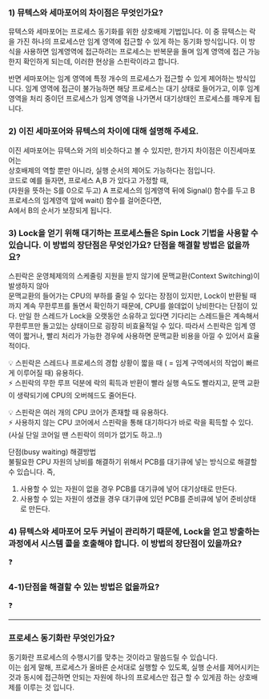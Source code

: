 ### 1) 뮤텍스와 세마포어의 차이점은 무엇인가요?

뮤텍스와 세마포어는 프로세스 동기화를 위한 상호배제 기법입니다. 
이 중 뮤텍스는 락을 가진 하나의 프로세스만 임계 영역에 접근할 수 있게 하는 동기화 방식입니다.
이 방식을 사용하면 임계영역에 접근하려는 프로세스는 반복문을 돌며 임계 영역에 접근 가능한지 확인하게 되는데, 이러한 현상을 스핀락이라고 합니다.
  
반면 세마포어는 임계 영역에 특정 개수의 프로세스가 접근할 수 있게 제어하는 방식입니다.
임계 영역에 접근이 불가능하면 해당 프로세스는 대기 상태로 들어가고, 이후 임계 영역을 처리 중이던 프로세스가 임계 영역을 나가면서 대기상태인
프로세스를 깨우게 됩니다.

### 2) 이진 세마포어와 뮤텍스의 차이에 대해 설명해 주세요.

이진 세마포어는 뮤텍스와 거의 비슷하다고 볼 수 있지만, 한가지 차이점은 이진세마포어는  
상호배제의 역할 뿐만 아니라, 실행 순서의 제어도 가능하다는 점입니다.  
코드로 예를 들자면, 프로세스 A,B 가 있다고 가정할 때,  
(자원을 뜻하는 S를 0으로 두고) A 프로세스의 임계영역 뒤에 Signal() 함수를 두고 B프로세스의 임계영역 앞에 wait() 함수를 걸어준다면,  
A에서 B의 순서가 보장되게 됩니다.

### 3) Lock을 얻기 위해 대기하는 프로세스들은 Spin Lock 기법을 사용할 수 있습니다. 이 방법의 장단점은 무엇인가요? 단점을 해결할 방법은 없을까요?

스핀락은 운영체제의의 스케줄링 지원을 받지 않기에 문맥교환(Context Switching)이 발생하지 않아  
문맥교환의 들어가는 CPU의 부하를 줄일 수 있다는 장점이 있지만, 
Lock이 반환될 때까지 계속 무한루프를 돌면서 확인하기 때문에, CPU를 쓸데없이 낭비한다는 단점이 있다. 
만일 한 스레드가 Lock을 오랫동안 소유하고 있다면 기다리는 스레드들은 계속해서 무한루프만 돌고있는 상태이므로 굉장히 비효율적일 수 있다. 
따라서 스핀락은 임계 영역이 짧거나, 빨리 처리가 가능한 경우에 사용하면 문맥교환 비용을 아낄 수 있어서 효율적이다.

💡 스핀락은 스레드나 프로세스의 경합 상황이 짧을 때 ( = 임계 구역에서의 작업이 빠르게 이루어질 때) 유용하다.  
⚡️ 스핀락의 무한 루프 덕분에 락의 획득과 반환이 빨라 실행 속도도 빨라지고, 문맥 교환이 생략되기에 CPU의 오버헤드도 줄어든다.  
  
💡 스핀락은 여러 개의 CPU 코어가 존재할 때 유용하다.  
⚡️ 사용하지 않는 CPU 코어에서 스핀락을 통해 대기하다가 바로 락을 획득할 수 있다. (사실 단일 코어일 땐 스핀락이 의미가 없기도 하고..!)  

단점(busy waiting) 해결방법  
불필요한 CPU 자원의 낭비를 해결하기 위해서 PCB를 대기큐에 넣는 방식으로 해결할 수 있습니다. 즉,
1) 사용할 수 있는 자원이 없을 경우 PCB를 대기큐에 넣어 대기상태로 만든다.  
2) 사용할 수 있는 자원이 생겼을 경우 대기큐에 있던 PCB를 준비큐에 넣어 준비상태로 만든다.  

### 4) 뮤텍스와 세마포어 모두 커널이 관리하기 때문에, Lock을 얻고 방출하는 과정에서 시스템 콜을 호출해야 합니다. 이 방법의 장단점이 있을까요? 

❓

### 4-1)단점을 해결할 수 있는 방법은 없을까요?

❓

---

### 프로세스 동기화란 무엇인가요?

동기화란 프로세스의 수행시기를 맞추는 것이라고 말씀드릴 수 있습니다.  
이는 쉽게 말해, 프로세스가 올바른 순서대로 실행할 수 있도록, 실행 순서를 제어시키는 것과 
동시에 접근하면 안되는 자원에 하나의 프로세스만 접근 할 수 있게끔 하는 상호배제를 이루는 것 입니다.

